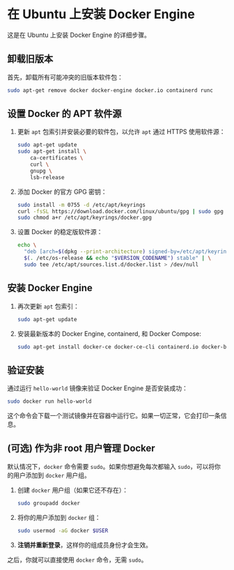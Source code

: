 # 在 Ubuntu 上安装 Docker Engine

这是在 Ubuntu 上安装 Docker Engine 的详细步骤。

## 卸载旧版本

首先，卸载所有可能冲突的旧版本软件包：

```bash
sudo apt-get remove docker docker-engine docker.io containerd runc
```

## 设置 Docker 的 APT 软件源

1.  更新 `apt` 包索引并安装必要的软件包，以允许 `apt` 通过 HTTPS 使用软件源：

    ```bash
    sudo apt-get update
    sudo apt-get install \
        ca-certificates \
        curl \
        gnupg \
        lsb-release
    ```

2.  添加 Docker 的官方 GPG 密钥：

    ```bash
    sudo install -m 0755 -d /etc/apt/keyrings
    curl -fsSL https://download.docker.com/linux/ubuntu/gpg | sudo gpg --dearmor -o /etc/apt/keyrings/docker.gpg
    sudo chmod a+r /etc/apt/keyrings/docker.gpg
    ```

3.  设置 Docker 的稳定版软件源：

    ```bash
    echo \
      "deb [arch=$(dpkg --print-architecture) signed-by=/etc/apt/keyrings/docker.gpg] https://download.docker.com/linux/ubuntu \
      $(. /etc/os-release && echo "$VERSION_CODENAME") stable" | \
      sudo tee /etc/apt/sources.list.d/docker.list > /dev/null
    ```

## 安装 Docker Engine

1.  再次更新 `apt` 包索引：

    ```bash
    sudo apt-get update
    ```

2.  安装最新版本的 Docker Engine, containerd, 和 Docker Compose:

    ```bash
    sudo apt-get install docker-ce docker-ce-cli containerd.io docker-buildx-plugin docker-compose-plugin
    ```

## 验证安装

通过运行 `hello-world` 镜像来验证 Docker Engine 是否安装成功：

```bash
sudo docker run hello-world
```

这个命令会下载一个测试镜像并在容器中运行它。如果一切正常，它会打印一条信息。

## (可选) 作为非 root 用户管理 Docker

默认情况下，`docker` 命令需要 `sudo`。如果你想避免每次都输入 `sudo`，可以将你的用户添加到 `docker` 用户组。

1.  创建 `docker` 用户组（如果它还不存在）：

    ```bash
    sudo groupadd docker
    ```

2.  将你的用户添加到 `docker` 组：

    ```bash
    sudo usermod -aG docker $USER
    ```

3.  **注销并重新登录**，这样你的组成员身份才会生效。

之后，你就可以直接使用 `docker` 命令，无需 `sudo`。
